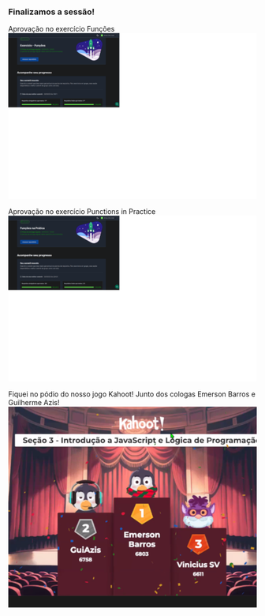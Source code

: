 ### Finalizamos a sessão! 
<p> Aprovação no exercício Funções
<img src="./imagens/aprovação exercício funções.png" alt="print do pódio no Kahoot.png" weight = 100px>
<p> Aprovação no exercício Punctions in Practice
<img src="./imagens/aprovação exercício functions in practice.png" alt="print do pódio no Kahoot.png">
<p> Fiquei no pódio do nosso jogo Kahoot! Junto dos cologas Emerson Barros e Guilherme Azis!
<img src="./imagens/terceira colocação non Kahoot.png" alt="print do pódio no Kahoot.png" weight = 100px>